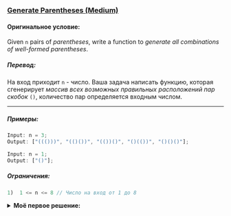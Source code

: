 ### [Generate Parentheses (Medium)](https://leetcode.com/problems/generate-parentheses/)

#### Оригинальное условие:

Given `n` pairs of _parentheses_, write a function to _generate all combinations of well-formed parentheses_.

##### Перевод:

На вход приходит `n` - число. Ваша задача написать функцию, которая сгенерирует _массив всех возможных правильных расположений пар скобок_ `()`, количество пар определяется входным числом.

---

##### Примеры:

```js
Input: n = 3;
Output: ["((()))", "(()())", "(())()", "()(())", "()()()"];
```

```js
Input: n = 1;
Output: ["()"];
```

##### Ограничения:

```js
1)  1 <= n <= 8 // Число на вход от 1 до 8
```

<details>
  <summary><b>Моё первое решение:</b></summary>
  
```javascript
const permute = (nums) => {
  if (nums.length < 2) return [nums];
  let flatIndex = nums.length - 2 > 0 ? nums.length - 2 : 0;
  const subPermute = (tail, head) => {
    if (tail.length < 2 ) return head ? head.concat(tail) : tail;
    return tail.reduce((acc, cur, i, arr) => {
      const arrTail = [...arr];
      const arrHead = head ? head.concat(arrTail.splice(i, 1)) : arrTail.splice(i, 1);
      acc.push(subPermute(arrTail,arrHead));
      return acc;
    }, []);
  }
  return subPermute(nums).flat(flatIndex);
};
```

*Это решение оказалось довольно сложным, мне оно особо не понравилось, но это первое решение.*
  
</details>
